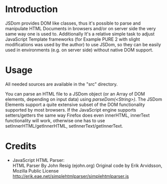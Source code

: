 
Introduction
============
JSDom provides DOM like classes, thus it's possible to parse and manipulate
HTML Documents in browsers and/or on server side the very same way one is used
to.
Additionally It's a relative simple task to adjust JavaScript Template
frameworks (for Example PURE 2 with slight modifications was used by the
author) to use JSDom, so they can be easily used in environments (e.g. on
server side) without native DOM support.

Usage
=====

All needed sources are available in the "src" directory.

You can parse an HTML file to a JSDom object (or an Array of DOM elements,
depending on input data) using *parseDom(\<String\>)*. The JSDom Elements
support a quite extensive subset of the DOM functionality supported by most
browsers. If the JavaScript engine supports setters/getters the same way
Firefox does even innerHTML, innerText functionality will work, otherwise one
has to use setInnerHTML/getInnerHTML, setInnerText/getInnerText.

Credits
========

- JavaScript HTML Parser:  
  HTML Parser By John Resig (ejohn.org)
  Original code by Erik Arvidsson, Mozilla Public License
  http://erik.eae.net/simplehtmlparser/simplehtmlparser.js

